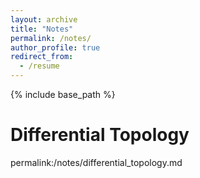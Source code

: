```yaml
---
layout: archive
title: "Notes"
permalink: /notes/
author_profile: true
redirect_from:
  - /resume
---
```


{% include base_path %}

Differential Topology
======
  permalink:/notes/differential_topology.md
  
